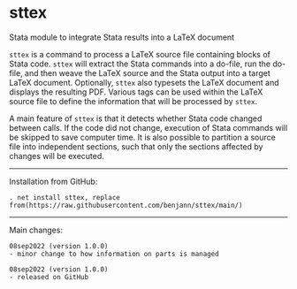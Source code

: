 # sttex
Stata module to integrate Stata results into a LaTeX document

`sttex` is a command to process a LaTeX source file containing blocks of Stata
code. `sttex` will extract the Stata commands into a do-file, run the
do-file, and then weave the LaTeX source and the Stata output into a target
LaTeX document. Optionally, `sttex` also typesets the LaTeX document and
displays the resulting PDF. Various tags can be used within the LaTeX source
file to define the information that will be processed by `sttex`.

A main feature of `sttex` is that it detects whether Stata code changed between
calls. If the code did not change, execution of Stata commands will be skipped
to save computer time. It is also possible to partition a source file into
independent sections, such that only the sections affected by changes will be
executed.

---

Installation from GitHub:

    . net install sttex, replace from(https://raw.githubusercontent.com/benjann/sttex/main/)

---

Main changes:

    08sep2022 (version 1.0.0)
    - minor change to how information on parts is managed
    
    08sep2022 (version 1.0.0)
    - released on GitHub
